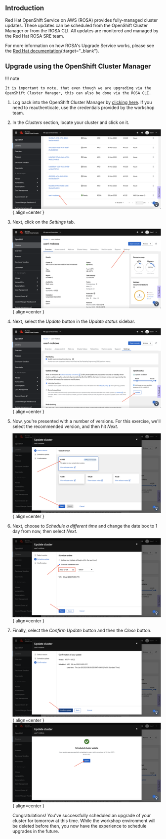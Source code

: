 ## Introduction

Red Hat OpenShift Service on AWS (ROSA) provides fully-managed cluster updates. These updates can be scheduled from the OpenShift Cluster Manager or from the ROSA CLI. All updates are monitored and managed by the Red Hat ROSA SRE team.

For more information on how ROSA's Upgrade Service works, please see the [Red Hat documentation](https://docs.openshift.com/rosa/upgrading/rosa-upgrading-sts.html){:target="_blank"}.

## Upgrade using the OpenShift Cluster Manager

!!! note

    It is important to note, that even though we are upgrading via the OpenShift Cluster Manager, this can also be done via the ROSA CLI. 

1. Log back into the OpenShift Cluster Manager by [clicking here](https://console.redhat.com/openshift). If you need to reauthenticate, use the credentials provided by the workshop team. 

1. In the *Clusters* section, locate your cluster and click on it. 

    ![OCM - Cluster List](../assets/images/ocm-cluster-list.png){ align=center }

1. Next, click on the *Settings* tab. 

    ![OCM - Cluster Detail Overview Settings](../assets/images/ocm-cluster-detail-overview-settings.png){ align=center }

1. Next, select the *Update* button in the *Update status* sidebar. 

    ![OCM - Update Status](../assets/images/ocm-update-status.png){ align=center }

1. Now, you're presented with a number of versions. For this exercise, we'll select the recommended version, and then hit *Next*.

    ![OCM - Update Version Select](../assets/images/ocm-update-version-select.png){ align=center }

1. Next, choose to *Schedule a different time* and change the date box to 1 day from now, then select *Next*.

    ![OCM - Update Schedule Select](../assets/images/ocm-update-schedule-select.png){ align=center }

1. Finally, select the *Confirm Update* button and then the *Close* button.

    ![OCM - Update Confirm](../assets/images/ocm-update-confirm.png){ align=center }
    ![OCM - Update Close](../assets/images/ocm-update-close.png){ align=center }

    Congratulations! You've successfully scheduled an upgrade of your cluster for tomorrow at this time. While the workshop environment will be deleted before then, you now have the experience to schedule upgrades in the future.
